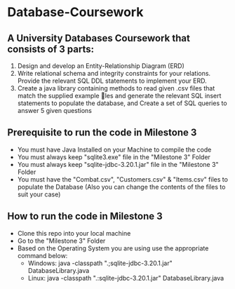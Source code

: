 # Database-Coursework

## A University Databases Coursework that consists of 3 parts:
  1. Design and develop an Entity-Relationship Diagram (ERD)
  2. Write relational schema and integrity constraints for your relations. Provide the relevant SQL DDL statements to implement your ERD.
  3. Create a java library containing methods to read given .csv files that match the supplied example 􀃞les and generate the relevant SQL insert statements to populate the database, and Create a set of SQL queries to answer 5 given questions

## Prerequisite to run the code in Milestone 3
  - You must have Java Installed on your Machine to compile the code
  - You must always keep "sqlite3.exe" file in the "Milestone 3" Folder
  - You must always keep "sqlite-jdbc-3.20.1.jar" file in the "Milestone 3" Folder
  - You must have the "Combat.csv", "Customers.csv" & "Items.csv" files to populate the Database (Also you can change the contents of the files to suit your case)

## How to run the code in Milestone 3
  - Clone this repo into your local machine
  - Go to the "Milestone 3" Folder
  - Based on the Operating System you are using use the appropriate command below:
    - Windows: java -classpath ".;sqlite-jdbc-3.20.1.jar" DatabaseLibrary.java
    - Linux: java -classpath ".:sqlite-jdbc-3.20.1.jar" DatabaseLibrary.java
